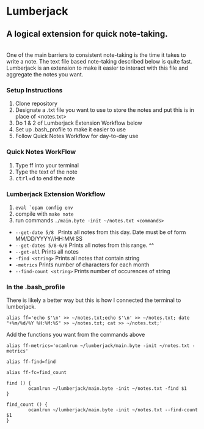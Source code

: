 # Lumberjack
## A logical extension for quick note-taking.
<br/>
One of the main barriers to consistent note-taking is the time it takes to write a note.   
The text file based note-taking described below is quite fast.
Lumberjack is an extension to make it easier to interact with this file and aggregate the notes you want.

### Setup Instructions
1. Clone repository
2. Designate a .txt file you want to use to store the notes and put this is in place of <notes.txt>
3. Do 1 & 2 of Lumberjack Extension Workflow below
4. Set up .bash_profile to make it easier to use
5. Follow Quick Notes Workflow for day-to-day use

### Quick Notes WorkFlow
1. Type ff into your terminal
2. Type the text of the note
3. <kbd>ctrl</kbd>+<kbd>d</kbd> to end the note

### Lumberjack Extension Workflow 
  1. ```eval `opam config env```
  2. compile with ```make note```
  3. run commands `./main.byte -init ~/notes.txt <commands>`
  *  `--get-date 5/8 ` Prints all notes from this day. Date must be of form MM/DD/YYYY//HH:MM:SS
  * ```--get-dates 5/8-6/8``` Prints all notes from this range. ^^
  * ```--get-all``` Prints all notes
  * ```-find <string>``` Prints all notes that contain string
  * ```-metrics``` Prints number of characters for each month
  * ```--find-count <string>``` Prints number of occurences of string
  
 ### In the .bash_profile
  There is likely a better way but this is how I connected the terminal to lumberjack.
  
```alias ff='echo $'\n' >> ~/notes.txt;echo $'\n' >> ~/notes.txt; date "+%m/%d/%Y %H:%M:%S" >> ~/notes.txt; cat >> ~/notes.txt;'```

Add the functions you want from the commands above

```alias ff-metrics='ocamlrun ~/lumberjack/main.byte -init ~/notes.txt -metrics'```

```alias ff-find=find```

```alias ff-fc=find_count```
```
find () {
        ocamlrun ~/lumberjack/main.byte -init ~/notes.txt -find $1
}
```
```
find_count () {
        ocamlrun ~/lumberjack/main.byte -init ~/notes.txt --find-count $1
}
```
  

